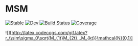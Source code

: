 # MSM

[![Stable](https://img.shields.io/badge/docs-stable-blue.svg)](https://banachtech.github.io/MSM.jl/stable)
[![Dev](https://img.shields.io/badge/docs-dev-blue.svg)](https://banachtech.github.io/MSM.jl/dev)
[![Build Status](https://github.com/banachtech/MSM.jl/workflows/CI/badge.svg)](https://github.com/banachtech/MSM.jl/actions)
[![Coverage](https://codecov.io/gh/banachtech/MSM.jl/branch/master/graph/badge.svg)](https://codecov.io/gh/banachtech/MSM.jl)

![][http://latex.codecogs.com/gif.latex?r_t\sim\sigma_0\sqrt{M_{1t}M_{2t}...M_{kt}}\mathcal{N}(0,1)]
